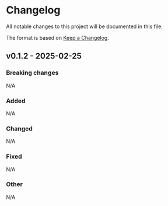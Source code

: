 # Changelog

All notable changes to this project will be documented in this file.

The format is based on [Keep a Changelog](https://keepachangelog.com/en/1.0.0/).

## v0.1.2 - 2025-02-25

### Breaking changes

N/A

### Added

N/A

### Changed

N/A

### Fixed

N/A

### Other

N/A
